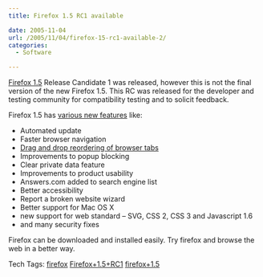 ```yaml
---
title: Firefox 1.5 RC1 available

date: 2005-11-04
url: /2005/11/04/firefox-15-rc1-available-2/
categories:
  - Software

---
```

[Firefox 1.5][1] Release Candidate 1 was released, however this is not the final version of the new Firefox 1.5. This RC was released for the developer and testing community for compatibility testing and to solicit feedback.
  
Firefox 1.5 has [various new features][2] like:

  * Automated update
  * Faster browser navigation
  * [Drag and drop reordering of browser tabs][3]
  * Improvements to popup blocking
  * Clear private data feature
  * Improvements to product usability
  * Answers.com added to search engine list
  * Better accessibility
  * Report a broken website wizard
  * Better support for Mac OS X
  * new support for web standard &#8211; SVG, CSS 2, CSS 3 and Javascript 1.6
  * and many security fixes

Firefox can be downloaded and installed easily. Try firefox and browse the web in a better way.

<div>
  Tech Tags: <a rel="tag" href="http://technorati.com/tag/firefox">firefox</a> <a rel="tag" href="http://technorati.com/tag/Firefox+1.5+RC1">Firefox+1.5+RC1</a> <a rel="tag" href="http://technorati.com/tag/firefox+1.5">firefox+1.5</a> <a rel="tag" href="http://technorati.com/tag/" />
</div>

 [1]: http://www.mozilla.org/projects/firefox/
 [2]: http://www.mozilla.org/products/firefox/releases/1.5.html#new
 [3]: http://fslog.blogspot.com/2005/10/firefox-tabs-reordering.html